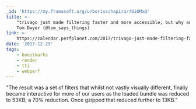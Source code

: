 ```yaml
---
_id: 'https://my.framasoft.org/u/borisschapira/?GiUMaQ'
title: >-
    "trivago just made filtering faster and more accessible, but why and how?",
    Tom Dwyer (@tom_says_things)
link: >-
    https://calendar.perfplanet.com/2017/trivago-just-made-filtering-faster-and-more-accessible-but-why-and-how/
date: '2017-12-29'
tags:
    - boostmarks
    - render
    - tti
    - webperf
---
```


<div class="markdown"><p>&quot;The result was a set of filters that whilst not vastly visually different, finally became interactive for more of our users as the loaded bundle was reduced to 53KB; a 70% reduction. Once gzipped that reduced further to 13KB.&quot;
</p></div>
